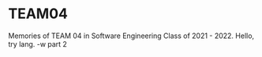 # TEAM04
Memories of TEAM 04 in Software Engineering Class of 2021 - 2022. Hello, try lang. -w
part 2